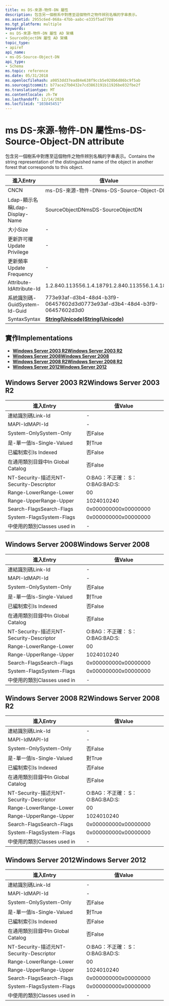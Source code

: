 ```yaml
---
title: ms DS-來源-物件-DN 屬性
description: 包含另一個樹系中對應至這個物件之物件辨別名稱的字串表示。
ms.assetid: 2955c6ed-068a-47bb-aabc-e335f5ad7709
ms.tgt_platform: multiple
keywords:
- ms DS-來源-物件-DN 屬性 AD 架構
- SourceObjectDN 屬性 AD 架構
topic_type:
- apiref
api_name:
- ms-DS-Source-Object-DN
api_type:
- Schema
ms.topic: reference
ms.date: 05/31/2018
ms.openlocfilehash: a9853dd37ead84e638f9ccb5e928b6d86bc9f5ab
ms.sourcegitcommit: b77ace27b0432e7cd3863191b11926be032fbe2f
ms.translationtype: MT
ms.contentlocale: zh-TW
ms.lasthandoff: 12/14/2020
ms.locfileid: "103845451"
---
```

# <a name="ms-ds-source-object-dn-attribute"></a><span data-ttu-id="638a0-105">ms DS-來源-物件-DN 屬性</span><span class="sxs-lookup"><span data-stu-id="638a0-105">ms-DS-Source-Object-DN attribute</span></span>

<span data-ttu-id="638a0-106">包含另一個樹系中對應至這個物件之物件辨別名稱的字串表示。</span><span class="sxs-lookup"><span data-stu-id="638a0-106">Contains the string representation of the distinguished name of the object in another forest that corresponds to this object.</span></span>



| <span data-ttu-id="638a0-107">進入</span><span class="sxs-lookup"><span data-stu-id="638a0-107">Entry</span></span> | <span data-ttu-id="638a0-108">值</span><span class="sxs-lookup"><span data-stu-id="638a0-108">Value</span></span> |
|-------------------|---------------------------------------------|
| <span data-ttu-id="638a0-109">CN</span><span class="sxs-lookup"><span data-stu-id="638a0-109">CN</span></span>                | <span data-ttu-id="638a0-110">ms-DS-來源-物件-DN</span><span class="sxs-lookup"><span data-stu-id="638a0-110">ms-DS-Source-Object-DN</span></span>                      |
| <span data-ttu-id="638a0-111">Ldap-顯示名稱</span><span class="sxs-lookup"><span data-stu-id="638a0-111">Ldap-Display-Name</span></span> | <span data-ttu-id="638a0-112">SourceObjectDN</span><span class="sxs-lookup"><span data-stu-id="638a0-112">msDS-SourceObjectDN</span></span>                         |
| <span data-ttu-id="638a0-113">大小</span><span class="sxs-lookup"><span data-stu-id="638a0-113">Size</span></span>              | \-                                          |
| <span data-ttu-id="638a0-114">更新許可權</span><span class="sxs-lookup"><span data-stu-id="638a0-114">Update Privilege</span></span>  | \-                                          |
| <span data-ttu-id="638a0-115">更新頻率</span><span class="sxs-lookup"><span data-stu-id="638a0-115">Update Frequency</span></span>  | \-                                          |
| <span data-ttu-id="638a0-116">Attribute-Id</span><span class="sxs-lookup"><span data-stu-id="638a0-116">Attribute-Id</span></span>      | <span data-ttu-id="638a0-117">1.2.840.113556.1.4.1879</span><span class="sxs-lookup"><span data-stu-id="638a0-117">1.2.840.113556.1.4.1879</span></span>                     |
| <span data-ttu-id="638a0-118">系統識別碼-Guid</span><span class="sxs-lookup"><span data-stu-id="638a0-118">System-Id-Guid</span></span>    | <span data-ttu-id="638a0-119">773e93af-d3b4-48d4-b3f9-06457602d3d0</span><span class="sxs-lookup"><span data-stu-id="638a0-119">773e93af-d3b4-48d4-b3f9-06457602d3d0</span></span>        |
| <span data-ttu-id="638a0-120">Syntax</span><span class="sxs-lookup"><span data-stu-id="638a0-120">Syntax</span></span>            | [<span data-ttu-id="638a0-121">**String(Unicode)**</span><span class="sxs-lookup"><span data-stu-id="638a0-121">**String(Unicode)**</span></span>](s-string-unicode.md) |



## <a name="implementations"></a><span data-ttu-id="638a0-122">實作</span><span class="sxs-lookup"><span data-stu-id="638a0-122">Implementations</span></span>

-   [<span data-ttu-id="638a0-123">**Windows Server 2003 R2**</span><span class="sxs-lookup"><span data-stu-id="638a0-123">**Windows Server 2003 R2**</span></span>](#windows-server-2003-r2)
-   [<span data-ttu-id="638a0-124">**Windows Server 2008**</span><span class="sxs-lookup"><span data-stu-id="638a0-124">**Windows Server 2008**</span></span>](#windows-server-2008)
-   [<span data-ttu-id="638a0-125">**Windows Server 2008 R2**</span><span class="sxs-lookup"><span data-stu-id="638a0-125">**Windows Server 2008 R2**</span></span>](#windows-server-2008-r2)
-   [<span data-ttu-id="638a0-126">**Windows Server 2012**</span><span class="sxs-lookup"><span data-stu-id="638a0-126">**Windows Server 2012**</span></span>](#windows-server-2012)

## <a name="windows-server-2003-r2"></a><span data-ttu-id="638a0-127">Windows Server 2003 R2</span><span class="sxs-lookup"><span data-stu-id="638a0-127">Windows Server 2003 R2</span></span>



| <span data-ttu-id="638a0-128">進入</span><span class="sxs-lookup"><span data-stu-id="638a0-128">Entry</span></span> | <span data-ttu-id="638a0-129">值</span><span class="sxs-lookup"><span data-stu-id="638a0-129">Value</span></span> |
|------------------------|--------------|
| <span data-ttu-id="638a0-130">連結識別碼</span><span class="sxs-lookup"><span data-stu-id="638a0-130">Link-Id</span></span>                | \-           |
| <span data-ttu-id="638a0-131">MAPI-Id</span><span class="sxs-lookup"><span data-stu-id="638a0-131">MAPI-Id</span></span>                | \-           |
| <span data-ttu-id="638a0-132">System-Only</span><span class="sxs-lookup"><span data-stu-id="638a0-132">System-Only</span></span>            | <span data-ttu-id="638a0-133">否</span><span class="sxs-lookup"><span data-stu-id="638a0-133">False</span></span>        |
| <span data-ttu-id="638a0-134">是-單一值</span><span class="sxs-lookup"><span data-stu-id="638a0-134">Is-Single-Valued</span></span>       | <span data-ttu-id="638a0-135">對</span><span class="sxs-lookup"><span data-stu-id="638a0-135">True</span></span>         |
| <span data-ttu-id="638a0-136">已編制索引</span><span class="sxs-lookup"><span data-stu-id="638a0-136">Is Indexed</span></span>             | <span data-ttu-id="638a0-137">否</span><span class="sxs-lookup"><span data-stu-id="638a0-137">False</span></span>        |
| <span data-ttu-id="638a0-138">在通用類別目錄中</span><span class="sxs-lookup"><span data-stu-id="638a0-138">In Global Catalog</span></span>      | <span data-ttu-id="638a0-139">否</span><span class="sxs-lookup"><span data-stu-id="638a0-139">False</span></span>        |
| <span data-ttu-id="638a0-140">NT-Security-描述元</span><span class="sxs-lookup"><span data-stu-id="638a0-140">NT-Security-Descriptor</span></span> | <span data-ttu-id="638a0-141">O:BAG：不正確： S：</span><span class="sxs-lookup"><span data-stu-id="638a0-141">O:BAG:BAD:S:</span></span> |
| <span data-ttu-id="638a0-142">Range-Lower</span><span class="sxs-lookup"><span data-stu-id="638a0-142">Range-Lower</span></span>            | <span data-ttu-id="638a0-143">0</span><span class="sxs-lookup"><span data-stu-id="638a0-143">0</span></span>            |
| <span data-ttu-id="638a0-144">Range-Upper</span><span class="sxs-lookup"><span data-stu-id="638a0-144">Range-Upper</span></span>            | <span data-ttu-id="638a0-145">10240</span><span class="sxs-lookup"><span data-stu-id="638a0-145">10240</span></span>        |
| <span data-ttu-id="638a0-146">Search-Flags</span><span class="sxs-lookup"><span data-stu-id="638a0-146">Search-Flags</span></span>           | <span data-ttu-id="638a0-147">0x00000000</span><span class="sxs-lookup"><span data-stu-id="638a0-147">0x00000000</span></span>   |
| <span data-ttu-id="638a0-148">System-Flags</span><span class="sxs-lookup"><span data-stu-id="638a0-148">System-Flags</span></span>           | <span data-ttu-id="638a0-149">0x00000000</span><span class="sxs-lookup"><span data-stu-id="638a0-149">0x00000000</span></span>   |
| <span data-ttu-id="638a0-150">中使用的類別</span><span class="sxs-lookup"><span data-stu-id="638a0-150">Classes used in</span></span>        | \-           |



## <a name="windows-server-2008"></a><span data-ttu-id="638a0-151">Windows Server 2008</span><span class="sxs-lookup"><span data-stu-id="638a0-151">Windows Server 2008</span></span>



| <span data-ttu-id="638a0-152">進入</span><span class="sxs-lookup"><span data-stu-id="638a0-152">Entry</span></span> | <span data-ttu-id="638a0-153">值</span><span class="sxs-lookup"><span data-stu-id="638a0-153">Value</span></span> |
|------------------------|--------------|
| <span data-ttu-id="638a0-154">連結識別碼</span><span class="sxs-lookup"><span data-stu-id="638a0-154">Link-Id</span></span>                | \-           |
| <span data-ttu-id="638a0-155">MAPI-Id</span><span class="sxs-lookup"><span data-stu-id="638a0-155">MAPI-Id</span></span>                | \-           |
| <span data-ttu-id="638a0-156">System-Only</span><span class="sxs-lookup"><span data-stu-id="638a0-156">System-Only</span></span>            | <span data-ttu-id="638a0-157">否</span><span class="sxs-lookup"><span data-stu-id="638a0-157">False</span></span>        |
| <span data-ttu-id="638a0-158">是-單一值</span><span class="sxs-lookup"><span data-stu-id="638a0-158">Is-Single-Valued</span></span>       | <span data-ttu-id="638a0-159">對</span><span class="sxs-lookup"><span data-stu-id="638a0-159">True</span></span>         |
| <span data-ttu-id="638a0-160">已編制索引</span><span class="sxs-lookup"><span data-stu-id="638a0-160">Is Indexed</span></span>             | <span data-ttu-id="638a0-161">否</span><span class="sxs-lookup"><span data-stu-id="638a0-161">False</span></span>        |
| <span data-ttu-id="638a0-162">在通用類別目錄中</span><span class="sxs-lookup"><span data-stu-id="638a0-162">In Global Catalog</span></span>      | <span data-ttu-id="638a0-163">否</span><span class="sxs-lookup"><span data-stu-id="638a0-163">False</span></span>        |
| <span data-ttu-id="638a0-164">NT-Security-描述元</span><span class="sxs-lookup"><span data-stu-id="638a0-164">NT-Security-Descriptor</span></span> | <span data-ttu-id="638a0-165">O:BAG：不正確： S：</span><span class="sxs-lookup"><span data-stu-id="638a0-165">O:BAG:BAD:S:</span></span> |
| <span data-ttu-id="638a0-166">Range-Lower</span><span class="sxs-lookup"><span data-stu-id="638a0-166">Range-Lower</span></span>            | <span data-ttu-id="638a0-167">0</span><span class="sxs-lookup"><span data-stu-id="638a0-167">0</span></span>            |
| <span data-ttu-id="638a0-168">Range-Upper</span><span class="sxs-lookup"><span data-stu-id="638a0-168">Range-Upper</span></span>            | <span data-ttu-id="638a0-169">10240</span><span class="sxs-lookup"><span data-stu-id="638a0-169">10240</span></span>        |
| <span data-ttu-id="638a0-170">Search-Flags</span><span class="sxs-lookup"><span data-stu-id="638a0-170">Search-Flags</span></span>           | <span data-ttu-id="638a0-171">0x00000000</span><span class="sxs-lookup"><span data-stu-id="638a0-171">0x00000000</span></span>   |
| <span data-ttu-id="638a0-172">System-Flags</span><span class="sxs-lookup"><span data-stu-id="638a0-172">System-Flags</span></span>           | <span data-ttu-id="638a0-173">0x00000000</span><span class="sxs-lookup"><span data-stu-id="638a0-173">0x00000000</span></span>   |
| <span data-ttu-id="638a0-174">中使用的類別</span><span class="sxs-lookup"><span data-stu-id="638a0-174">Classes used in</span></span>        | \-           |



## <a name="windows-server-2008-r2"></a><span data-ttu-id="638a0-175">Windows Server 2008 R2</span><span class="sxs-lookup"><span data-stu-id="638a0-175">Windows Server 2008 R2</span></span>



| <span data-ttu-id="638a0-176">進入</span><span class="sxs-lookup"><span data-stu-id="638a0-176">Entry</span></span> | <span data-ttu-id="638a0-177">值</span><span class="sxs-lookup"><span data-stu-id="638a0-177">Value</span></span> |
|------------------------|--------------|
| <span data-ttu-id="638a0-178">連結識別碼</span><span class="sxs-lookup"><span data-stu-id="638a0-178">Link-Id</span></span>                | \-           |
| <span data-ttu-id="638a0-179">MAPI-Id</span><span class="sxs-lookup"><span data-stu-id="638a0-179">MAPI-Id</span></span>                | \-           |
| <span data-ttu-id="638a0-180">System-Only</span><span class="sxs-lookup"><span data-stu-id="638a0-180">System-Only</span></span>            | <span data-ttu-id="638a0-181">否</span><span class="sxs-lookup"><span data-stu-id="638a0-181">False</span></span>        |
| <span data-ttu-id="638a0-182">是-單一值</span><span class="sxs-lookup"><span data-stu-id="638a0-182">Is-Single-Valued</span></span>       | <span data-ttu-id="638a0-183">對</span><span class="sxs-lookup"><span data-stu-id="638a0-183">True</span></span>         |
| <span data-ttu-id="638a0-184">已編制索引</span><span class="sxs-lookup"><span data-stu-id="638a0-184">Is Indexed</span></span>             | <span data-ttu-id="638a0-185">否</span><span class="sxs-lookup"><span data-stu-id="638a0-185">False</span></span>        |
| <span data-ttu-id="638a0-186">在通用類別目錄中</span><span class="sxs-lookup"><span data-stu-id="638a0-186">In Global Catalog</span></span>      | <span data-ttu-id="638a0-187">否</span><span class="sxs-lookup"><span data-stu-id="638a0-187">False</span></span>        |
| <span data-ttu-id="638a0-188">NT-Security-描述元</span><span class="sxs-lookup"><span data-stu-id="638a0-188">NT-Security-Descriptor</span></span> | <span data-ttu-id="638a0-189">O:BAG：不正確： S：</span><span class="sxs-lookup"><span data-stu-id="638a0-189">O:BAG:BAD:S:</span></span> |
| <span data-ttu-id="638a0-190">Range-Lower</span><span class="sxs-lookup"><span data-stu-id="638a0-190">Range-Lower</span></span>            | <span data-ttu-id="638a0-191">0</span><span class="sxs-lookup"><span data-stu-id="638a0-191">0</span></span>            |
| <span data-ttu-id="638a0-192">Range-Upper</span><span class="sxs-lookup"><span data-stu-id="638a0-192">Range-Upper</span></span>            | <span data-ttu-id="638a0-193">10240</span><span class="sxs-lookup"><span data-stu-id="638a0-193">10240</span></span>        |
| <span data-ttu-id="638a0-194">Search-Flags</span><span class="sxs-lookup"><span data-stu-id="638a0-194">Search-Flags</span></span>           | <span data-ttu-id="638a0-195">0x00000000</span><span class="sxs-lookup"><span data-stu-id="638a0-195">0x00000000</span></span>   |
| <span data-ttu-id="638a0-196">System-Flags</span><span class="sxs-lookup"><span data-stu-id="638a0-196">System-Flags</span></span>           | <span data-ttu-id="638a0-197">0x00000000</span><span class="sxs-lookup"><span data-stu-id="638a0-197">0x00000000</span></span>   |
| <span data-ttu-id="638a0-198">中使用的類別</span><span class="sxs-lookup"><span data-stu-id="638a0-198">Classes used in</span></span>        | \-           |



## <a name="windows-server-2012"></a><span data-ttu-id="638a0-199">Windows Server 2012</span><span class="sxs-lookup"><span data-stu-id="638a0-199">Windows Server 2012</span></span>



| <span data-ttu-id="638a0-200">進入</span><span class="sxs-lookup"><span data-stu-id="638a0-200">Entry</span></span> | <span data-ttu-id="638a0-201">值</span><span class="sxs-lookup"><span data-stu-id="638a0-201">Value</span></span> |
|------------------------|--------------|
| <span data-ttu-id="638a0-202">連結識別碼</span><span class="sxs-lookup"><span data-stu-id="638a0-202">Link-Id</span></span>                | \-           |
| <span data-ttu-id="638a0-203">MAPI-Id</span><span class="sxs-lookup"><span data-stu-id="638a0-203">MAPI-Id</span></span>                | \-           |
| <span data-ttu-id="638a0-204">System-Only</span><span class="sxs-lookup"><span data-stu-id="638a0-204">System-Only</span></span>            | <span data-ttu-id="638a0-205">否</span><span class="sxs-lookup"><span data-stu-id="638a0-205">False</span></span>        |
| <span data-ttu-id="638a0-206">是-單一值</span><span class="sxs-lookup"><span data-stu-id="638a0-206">Is-Single-Valued</span></span>       | <span data-ttu-id="638a0-207">對</span><span class="sxs-lookup"><span data-stu-id="638a0-207">True</span></span>         |
| <span data-ttu-id="638a0-208">已編制索引</span><span class="sxs-lookup"><span data-stu-id="638a0-208">Is Indexed</span></span>             | <span data-ttu-id="638a0-209">否</span><span class="sxs-lookup"><span data-stu-id="638a0-209">False</span></span>        |
| <span data-ttu-id="638a0-210">在通用類別目錄中</span><span class="sxs-lookup"><span data-stu-id="638a0-210">In Global Catalog</span></span>      | <span data-ttu-id="638a0-211">否</span><span class="sxs-lookup"><span data-stu-id="638a0-211">False</span></span>        |
| <span data-ttu-id="638a0-212">NT-Security-描述元</span><span class="sxs-lookup"><span data-stu-id="638a0-212">NT-Security-Descriptor</span></span> | <span data-ttu-id="638a0-213">O:BAG：不正確： S：</span><span class="sxs-lookup"><span data-stu-id="638a0-213">O:BAG:BAD:S:</span></span> |
| <span data-ttu-id="638a0-214">Range-Lower</span><span class="sxs-lookup"><span data-stu-id="638a0-214">Range-Lower</span></span>            | <span data-ttu-id="638a0-215">0</span><span class="sxs-lookup"><span data-stu-id="638a0-215">0</span></span>            |
| <span data-ttu-id="638a0-216">Range-Upper</span><span class="sxs-lookup"><span data-stu-id="638a0-216">Range-Upper</span></span>            | <span data-ttu-id="638a0-217">10240</span><span class="sxs-lookup"><span data-stu-id="638a0-217">10240</span></span>        |
| <span data-ttu-id="638a0-218">Search-Flags</span><span class="sxs-lookup"><span data-stu-id="638a0-218">Search-Flags</span></span>           | <span data-ttu-id="638a0-219">0x00000000</span><span class="sxs-lookup"><span data-stu-id="638a0-219">0x00000000</span></span>   |
| <span data-ttu-id="638a0-220">System-Flags</span><span class="sxs-lookup"><span data-stu-id="638a0-220">System-Flags</span></span>           | <span data-ttu-id="638a0-221">0x00000000</span><span class="sxs-lookup"><span data-stu-id="638a0-221">0x00000000</span></span>   |
| <span data-ttu-id="638a0-222">中使用的類別</span><span class="sxs-lookup"><span data-stu-id="638a0-222">Classes used in</span></span>        | \-           |



 

 




